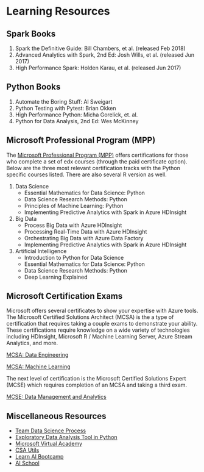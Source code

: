 # Learning Resources

## Spark Books 
1. Spark the Definitive Guide: Bill Chambers, et al. (released Feb 2018) 
1. Advanced Analytics with Spark, 2nd Ed: Josh Wills, et al. (released Jun 2017) 
1. High Performance Spark: Holden Karau, et al. (released Jun 2017) 
  
## Python Books 
1. Automate the Boring Stuff: Al Sweigart
1. Python Testing with Pytest: Brian Okken
1. High Performance Python: Micha Gorelick, et. al.
1. Python for Data Analysis, 2nd Ed: Wes McKinney
  
## Microsoft Professional Program (MPP) 
The [Microsoft Professional Program (MPP)](https://academy.microsoft.com/) offers certifications for those who complete a set of edx courses (through the paid certificate option).  Below are the three most relevant certification tracks with the Python specific courses listed.  There are also several R version as well.
  
1. Data Science 
   * Essential Mathematics for Data Science: Python 
   * Data Science Research Methods: Python 
   * Principles of Machine Learning: Python 
   * Implementing Predictive Analytics with Spark in Azure HDInsight 
1. Big Data 
   * Process Big Data with Azure HDInsight 
   * Processing Real-Time Data with Azure HDInsight 
   * Orchestrating Big Data with Azure Data Factory 
   * Implementing Predictive Analytics with Spark in Azure HDInsight 
1. Artificial Intelligence 
   * Introduction to Python for Data Science 
   * Essential Mathematics for Data Science: Python 
   * Data Science Research Methods: Python 
   * Deep Learning Explained 
  
## Microsoft Certification Exams 
  
Microsoft offers several certificates to show your expertise with Azure tools.  The Microsoft Certified Solutions Architect (MCSA) is the a type of certification that requires taking a couple exams to demonstrate your ability.  These certifications require knowledge on a wide variety of technologies including HDInsight, Microsoft R / Machine Learning Server, Azure Stream Analytics, and more. 
  
[MCSA: Data Engineering ](https://www.microsoft.com/en-us/learning/mcsa-data-engineering-with-azure.aspx) 

[MCSA: Machine Learning ](https://www.microsoft.com/en-us/learning/mcsa-machine-learning.aspx) 
  
The next level of certification is the Microsoft Certified Solutions Expert (MCSE) which requires completion of an MCSA and taking a third exam. 
  
[MCSE: Data Management and Analytics ](https://www.microsoft.com/en-us/learning/mcse-data-management-analytics.aspx) 
  
## Miscellaneous Resources 
* [Team Data Science Process](https://docs.microsoft.com/en-us/azure/machine-learning/team-data-science-process/overview) 
* [Exploratory Data Analysis Tool in Python](https://github.com/Azure/Azure-TDSP-Utilities/tree/master/DataScienceUtilities/DataReport-Utils/Python) 
* [Microsoft Virtual Academy](https://mva.microsoft.com/) 
* [CSA Utils](https://github.com/Microsoft/csa-misc-utils/tree/master/doc-azure-training)  
* [Learn AI Bootcamp](https://github.com/Azure/LearnAI-Bootcamp) 
* [AI School](https://aischool.microsoft.com/) 
 